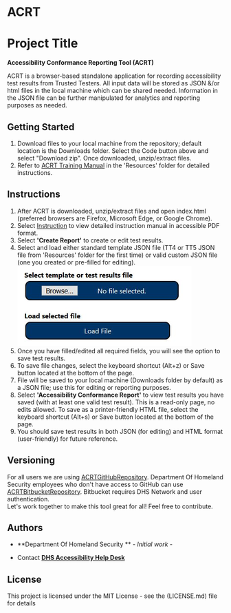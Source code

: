 # ACRT
# Project Title
**Accessibility Conformance Reporting Tool (ACRT)** 

ACRT is a browser-based standalone application for recording accessibility test results from Trusted Testers. All input data will be stored as JSON &/or html files in the local machine which can be shared needed. Information in the JSON file can be further manipulated for analytics and reporting purposes as needed. 

## Getting Started
1) Download files to your local machine from the repository; default location is the Downloads folder. Select the Code button above and select "Download zip". Once downloaded, unzip/extract files. 
2) Refer to [ACRT Training Manual](https://github.com/Section508Coordinators/ACRT/blob/master/Resources/ACRTTrainingManual.pdf ) in the 'Resources' folder for detailed instructions. 


## Instructions
1) After ACRT is downloaded, unzip/extract files and open index.html  (preferred browsers are Firefox, Microsoft Edge, or Google Chrome). <br />
2) Select [Instruction](https://github.com/Section508Coordinators/ACRT/blob/master/Resources/ACRTTrainingManual.pdf ) to view detailed instruction manual in accessible PDF format. <br />
3) Select **'Create Report'** to create or edit test results. 
4) Select and load either standard template JSON file (TT4 or TT5 JSON file from 'Resources' folder for the first time) or valid custom JSON file (one you created or pre-filled for editing). <br />
![Select & Load](./Resources/select_load.JPG)
5) Once you have filled/edited all required fields, you will see the option to save test results.
6) To save file changes, select the keyboard shortcut (Alt+z) or Save button located at the bottom of the page.<br/>
7) File will be saved to your local machine (Downloads folder by default) as a JSON file; use this for editing or reporting purposes. <br />
8) Select **'Accessibility Conformance Report'** to view test results you have saved (with at least one valid test result). This is a read-only page, no edits allowed. To save as a printer-friendly HTML file, select the keyboard shortcut (Alt+s) or Save button located at the bottom of the page.<br/>
9) You should save test results in both JSON (for editing) and HTML format (user-friendly) for future reference. <br/>

## Versioning
For all users we are using [ACRTGitHubRepository](https://github.com/Section508Coordinators/ACRT). Department Of Homeland Security employees who don't have access to GitHub can use [ACRTBitbucketRepository](https://maestro.dhs.gov/stash/projects/APPDEV/repos/acrt/browse/acrt). Bitbucket requires DHS Network and user authentication. <br />Let's work together to make this tool great for all! Feel free to contribute. 

## Authors

* **Department Of Homeland Security ** - *Initial work* - 


* Contact
**[DHS Accessibility Help Desk](mailto:accessibility@hq.dhs.gov?subject=ACRT%20feedback)**


## License

This project is licensed under the MIT License - see the (LICENSE.md) file for details

